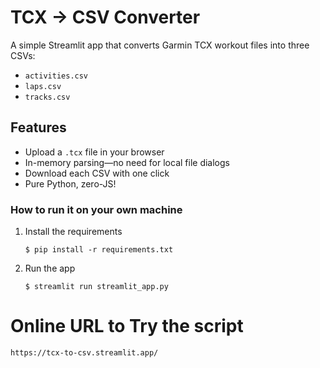 # TCX → CSV Converter

A simple Streamlit app that converts Garmin TCX workout files into three CSVs:  
- `activities.csv`  
- `laps.csv`  
- `tracks.csv`

## Features

- Upload a `.tcx` file in your browser  
- In-memory parsing—no need for local file dialogs  
- Download each CSV with one click  
- Pure Python, zero-JS!

### How to run it on your own machine

1. Install the requirements

   ```
   $ pip install -r requirements.txt
   ```

2. Run the app

   ```
   $ streamlit run streamlit_app.py
   ```
# Online URL to Try the script
   ```
   https://tcx-to-csv.streamlit.app/
   ``` 
